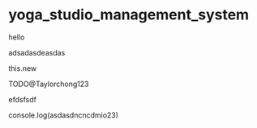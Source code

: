# yoga_studio_management_system

hello


adsadasdeasdas

this.new

TODO@Taylorchong123


efdsfsdf

console.log(asdasdncncdmio23)

